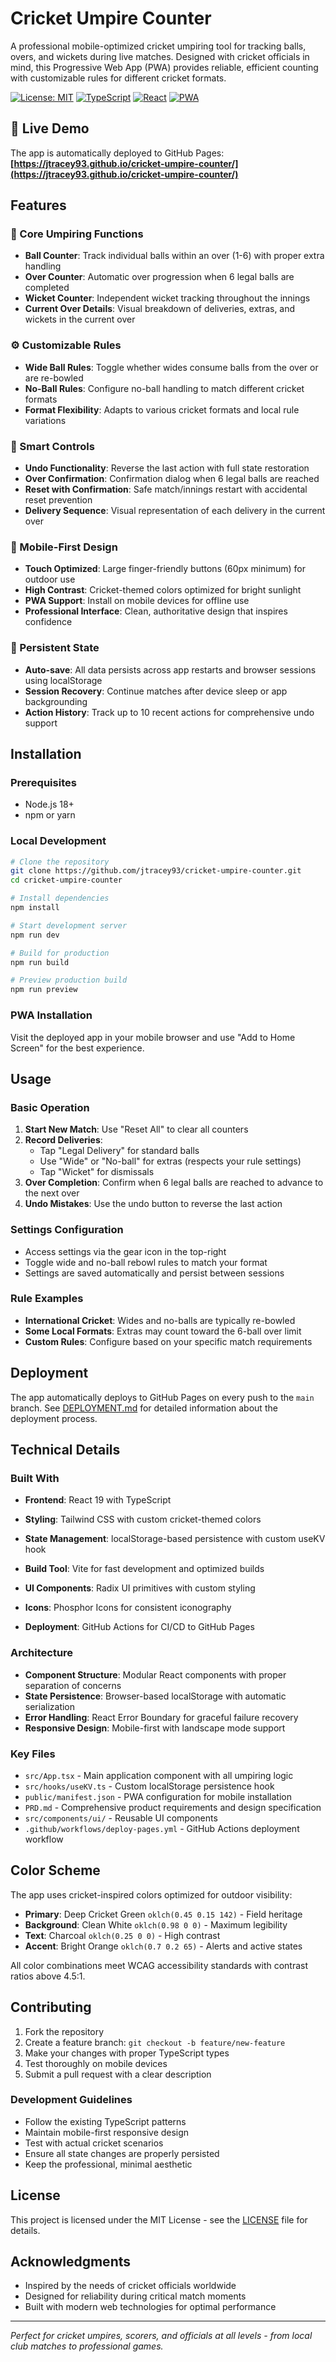 # Cricket Umpire Counter

A professional mobile-optimized cricket umpiring tool for tracking balls, overs, and wickets during live matches. Designed with cricket officials in mind, this Progressive Web App (PWA) provides reliable, efficient counting with customizable rules for different cricket formats.

[![License: MIT](https://img.shields.io/badge/License-MIT-green.svg)](LICENSE)
[![TypeScript](https://img.shields.io/badge/TypeScript-007ACC?logo=typescript&logoColor=white)](#)
[![React](https://img.shields.io/badge/React-20232A?logo=react&logoColor=61DAFB)](#)
[![PWA](https://img.shields.io/badge/PWA-5A0FC8?logo=pwa&logoColor=white)](#)


## 🚀 Live Demo

The app is automatically deployed to GitHub Pages: **[https://jtracey93.github.io/cricket-umpire-counter/](https://jtracey93.github.io/cricket-umpire-counter/)**

## Features

### 🏏 Core Umpiring Functions
- **Ball Counter**: Track individual balls within an over (1-6) with proper extra handling
- **Over Counter**: Automatic over progression when 6 legal balls are completed
- **Wicket Counter**: Independent wicket tracking throughout the innings
- **Current Over Details**: Visual breakdown of deliveries, extras, and wickets in the current over

### ⚙️ Customizable Rules
- **Wide Ball Rules**: Toggle whether wides consume balls from the over or are re-bowled
- **No-Ball Rules**: Configure no-ball handling to match different cricket formats
- **Format Flexibility**: Adapts to various cricket formats and local rule variations

### 🔄 Smart Controls
- **Undo Functionality**: Reverse the last action with full state restoration
- **Over Confirmation**: Confirmation dialog when 6 legal balls are reached
- **Reset with Confirmation**: Safe match/innings restart with accidental reset prevention
- **Delivery Sequence**: Visual representation of each delivery in the current over


### 📱 Mobile-First Design
- **Touch Optimized**: Large finger-friendly buttons (60px minimum) for outdoor use
- **High Contrast**: Cricket-themed colors optimized for bright sunlight
- **PWA Support**: Install on mobile devices for offline use
- **Professional Interface**: Clean, authoritative design that inspires confidence

### 💾 Persistent State

- **Auto-save**: All data persists across app restarts and browser sessions using localStorage
- **Session Recovery**: Continue matches after device sleep or app backgrounding
- **Action History**: Track up to 10 recent actions for comprehensive undo support

## Installation

### Prerequisites
- Node.js 18+ 
- npm or yarn

### Local Development
```bash
# Clone the repository
git clone https://github.com/jtracey93/cricket-umpire-counter.git
cd cricket-umpire-counter

# Install dependencies
npm install

# Start development server
npm run dev

# Build for production
npm run build

# Preview production build
npm run preview
```

### PWA Installation
Visit the deployed app in your mobile browser and use "Add to Home Screen" for the best experience.

## Usage

### Basic Operation
1. **Start New Match**: Use "Reset All" to clear all counters
2. **Record Deliveries**: 
   - Tap "Legal Delivery" for standard balls
   - Use "Wide" or "No-ball" for extras (respects your rule settings)
   - Tap "Wicket" for dismissals
3. **Over Completion**: Confirm when 6 legal balls are reached to advance to the next over
4. **Undo Mistakes**: Use the undo button to reverse the last action

### Settings Configuration
- Access settings via the gear icon in the top-right
- Toggle wide and no-ball rebowl rules to match your format
- Settings are saved automatically and persist between sessions

### Rule Examples
- **International Cricket**: Wides and no-balls are typically re-bowled
- **Some Local Formats**: Extras may count toward the 6-ball over limit
- **Custom Rules**: Configure based on your specific match requirements

## Deployment

The app automatically deploys to GitHub Pages on every push to the `main` branch. See [DEPLOYMENT.md](./DEPLOYMENT.md) for detailed information about the deployment process.

## Technical Details

### Built With
- **Frontend**: React 19 with TypeScript
- **Styling**: Tailwind CSS with custom cricket-themed colors

- **State Management**: localStorage-based persistence with custom useKV hook
- **Build Tool**: Vite for fast development and optimized builds
- **UI Components**: Radix UI primitives with custom styling
- **Icons**: Phosphor Icons for consistent iconography
- **Deployment**: GitHub Actions for CI/CD to GitHub Pages

### Architecture
- **Component Structure**: Modular React components with proper separation of concerns  
- **State Persistence**: Browser-based localStorage with automatic serialization
- **Error Handling**: React Error Boundary for graceful failure recovery
- **Responsive Design**: Mobile-first with landscape mode support

### Key Files
- `src/App.tsx` - Main application component with all umpiring logic
- `src/hooks/useKV.ts` - Custom localStorage persistence hook
- `public/manifest.json` - PWA configuration for mobile installation
- `PRD.md` - Comprehensive product requirements and design specification
- `src/components/ui/` - Reusable UI components
- `.github/workflows/deploy-pages.yml` - GitHub Actions deployment workflow

## Color Scheme

The app uses cricket-inspired colors optimized for outdoor visibility:

- **Primary**: Deep Cricket Green `oklch(0.45 0.15 142)` - Field heritage
- **Background**: Clean White `oklch(0.98 0 0)` - Maximum legibility  
- **Text**: Charcoal `oklch(0.25 0 0)` - High contrast
- **Accent**: Bright Orange `oklch(0.7 0.2 65)` - Alerts and active states

All color combinations meet WCAG accessibility standards with contrast ratios above 4.5:1.

## Contributing

1. Fork the repository
2. Create a feature branch: `git checkout -b feature/new-feature`
3. Make your changes with proper TypeScript types
4. Test thoroughly on mobile devices
5. Submit a pull request with a clear description

### Development Guidelines
- Follow the existing TypeScript patterns
- Maintain mobile-first responsive design
- Test with actual cricket scenarios
- Ensure all state changes are properly persisted
- Keep the professional, minimal aesthetic

## License

This project is licensed under the MIT License - see the [LICENSE](LICENSE) file for details.

## Acknowledgments

- Inspired by the needs of cricket officials worldwide
- Designed for reliability during critical match moments
- Built with modern web technologies for optimal performance

---

*Perfect for cricket umpires, scorers, and officials at all levels - from local club matches to professional games.*